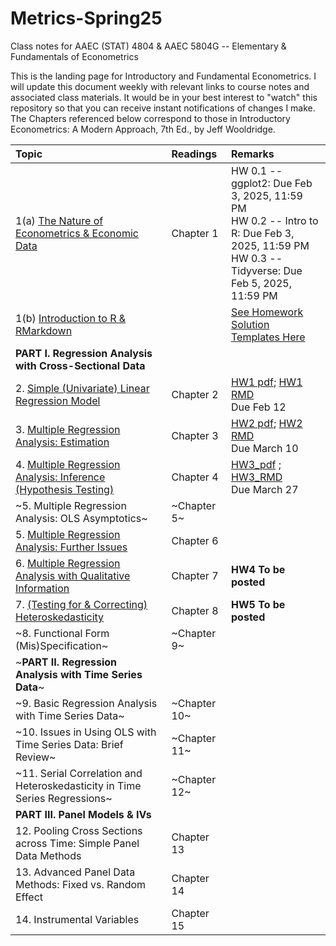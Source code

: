 # Metrics-Spring25
Class notes for AAEC (STAT) 4804 & AAEC 5804G -- Elementary & Fundamentals of Econometrics 

This is the landing page for Introductory and Fundamental Econometrics. I will update this document weekly with relevant links to course notes and associated class materials. It would be in your best interest to "watch" this repository so that you can receive instant notifications of changes I make. The Chapters referenced below correspond to those in Introductory Econometrics: A Modern Approach, 7th Ed., by Jeff Wooldridge.


| Topic                                	                        |  Readings                            	                        | Remarks                                                       |
|:--------------------------------------------------------------|:--------------------------------------------------------------|:--------------------------------------------------------------|
|1(a) [The Nature of Econometrics & Economic Data](Lecture/L1/L1_Intro.pdf)|        Chapter 1| HW 0.1 -- ggplot2: Due Feb 3, 2025, 11:59 PM <br> HW 0.2 -- Intro to R: Due Feb 3, 2025, 11:59 PM <br> HW 0.3 -- Tidyverse: Due Feb 5, 2025, 11:59 PM     
|1(b) [Introduction to R & RMarkdown](https://htmlpreview.github.io/?https://github.com/Shamar-Stewart/Metrics-S25/blob/main/Lecture/L1/RMarkdown_Intro.html)| | [See Homework Solution Templates Here](Homework/HW_Template)
|**PART I. Regression Analysis with Cross-Sectional Data**| |
|2. [Simple (Univariate) Linear Regression Model](Lecture/L2/L2_Simple_Regression.pdf) |Chapter 2|  [HW1 pdf](Homework/HW1/HW1-Empty.pdf); [HW1 RMD](Homework/HW1/HW1-Empty.rmd) <br> Due Feb 12
|3. [Multiple Regression Analysis: Estimation](Lecture/L3/L3_Multiple_Regression.pdf) | Chapter 3|[HW2 pdf](Homework/HW2/AAEC4804_STAT4804_AAEC5804G_HW2-S25_Empty.pdf); [HW2 RMD](Homework/HW2/AAEC4804_STAT4804_AAEC5804G_HW2-S25_Empty.Rmd) <br> Due March 10
|4. [Multiple Regression Analysis: Inference (Hypothesis Testing)](Lecture/L4/L4_Multiple_Regression_Hypothesis.pdf) | Chapter 4|[HW3_pdf](Homework/HW3/AAEC4804_STAT4804_AAEC5804G_HW3-S25_Empty.pdf) ; [HW3_RMD](Homework/HW3/AAEC4804_STAT4804_AAEC5804G_HW3-S25_Empty.Rmd)<br> Due March 27
|~5. Multiple Regression Analysis: OLS Asymptotics~ | ~Chapter 5~|
|5. [Multiple Regression Analysis: Further Issues](Lecture/L5/L5_Multiple_Regression_Further_Issues.pdf) |  Chapter 6|
|6. [Multiple Regression Analysis with Qualitative Information](Lecture/L6/L6_Multiple_Regression_Qualitative_Info.pdf) | Chapter 7| **HW4 To be posted**
|7. [(Testing for & Correcting) Heteroskedasticity](Lecture/L7/L7_Heteroskedasticity.pdf) | Chapter 8| **HW5 To be posted**
|~8. Functional Form (Mis)Specification~ | ~Chapter 9~|
|~**PART II. Regression Analysis with Time Series Data**~| |
|~9. Basic Regression Analysis with Time Series Data~|  ~Chapter 10~|
|~10. Issues in Using OLS with Time Series Data: Brief Review~ |  ~Chapter 11~|
|~11. Serial Correlation and Heteroskedasticity in Time Series Regressions~ | ~Chapter 12~|
|**PART III. Panel Models & IVs**|
|12. Pooling Cross Sections across Time: Simple Panel Data Methods | Chapter 13|
|13. Advanced Panel Data Methods: Fixed vs. Random Effect | Chapter 14|
|14. Instrumental Variables | Chapter 15|                                                               |                                                                   |
